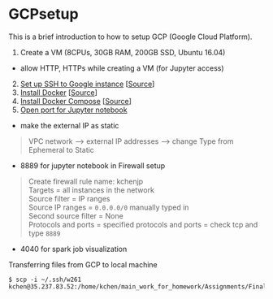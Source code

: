 # GCPsetup

This is a brief introduction to how to setup GCP (Google Cloud Platform). 

1. Create a VM (8CPUs, 30GB RAM, 200GB SSD, Ubuntu 16.04) 
- allow HTTP, HTTPs while creating a VM (for Jupyter access)
2. <a href=https://github.com/kckenneth/GCPsetup/blob/master/ssh_setup.md>Set up SSH to Google instance</a> [<a href=https://cloud.google.com/compute/docs/instances/adding-removing-ssh-keys#project-wide>Source</a>]
3. <a href=https://github.com/kckenneth/GCPsetup/blob/master/docker.md>Install Docker</a> [<a href=https://www.digitalocean.com/community/tutorials/how-to-install-and-use-docker-on-ubuntu-16-04>Source</a>] 
4. <a href=https://github.com/kckenneth/GCPsetup/blob/master/docker-compose.md>Install Docker Compose</a> [<a href=https://www.digitalocean.com/community/tutorials/how-to-install-docker-compose-on-ubuntu-16-04>Source</a>] 
5. <a href=https://medium.com/@kn.maragatham09/installing-jupyter-notebook-on-google-cloud-11979e40cd10>Open port for Jupyter notebook</a> 
- make the external IP as static 
> VPC network --> external IP addresses --> change Type from Ephemeral to Static  
- 8889 for jupyter notebook in Firewall setup 
> Create firewall rule 
> name: kchenjp  
> Targets = all instances in the network  
> Source filter = IP ranges  
> Source IP ranges = `0.0.0.0/0` manually typed in  
> Second source filter = None  
> Protocols and ports = specified protocols and ports = check tcp and type `8889`  
- 4040 for spark job visualization 

Transferring files from GCP to local machine 
```
$ scp -i ~/.ssh/w261 kchen@35.237.83.52:/home/kchen/main_work_for_homework/Assignments/FinalProject/notebook_Chen.ipynb
```
